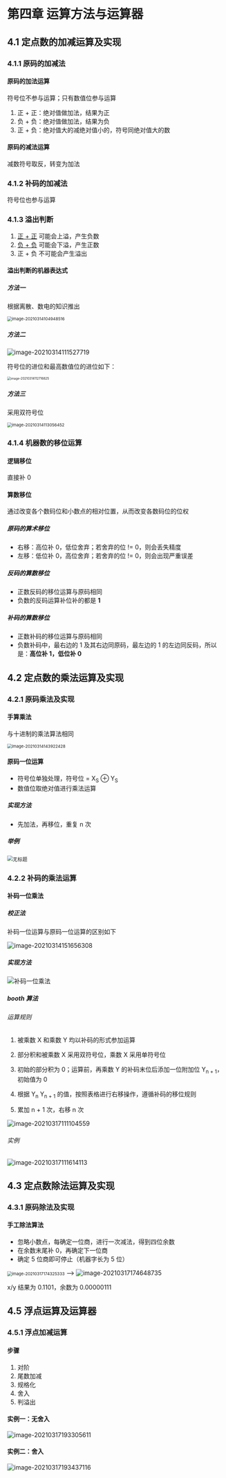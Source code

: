 # 第四章 运算方法与运算器

## 4.1 定点数的加减运算及实现

### 4.1.1 原码的加减法

#### 原码的加法运算

符号位不参与运算；只有数值位参与运算

1. 正 + 正：绝对值做加法，结果为正
2. 负 + 负：绝对值做加法，结果为负
3. 正 + 负：绝对值大的减绝对值小的，符号同绝对值大的数

#### 原码的减法运算

减数符号取反，转变为加法

### 4.1.2 补码的加减法

符号位也参与运算

### 4.1.3 溢出判断

1. <u>正 + 正</u> 可能会上溢，产生负数
2. <u>负 + 负</u> 可能会下溢，产生正数
3. 正 + 负 不可能会产生溢出

#### 溢出判断的机器表达式

##### 方法一

根据离散、数电的知识推出

<img src="doc/image-20210314104948516.png" alt="image-20210314104948516" style="zoom:67%;" />	

##### 方法二

![image-20210314111527719](doc/image-20210314111527719.png)

符号位的进位和最高数值位的进位如下：

<img src="doc/image-20210314112716825.png" alt="image-20210314112716825" style="zoom:50%;" />	

##### 方法三

采用双符号位

<img src="../../../Users/Bencyq/AppData/Roaming/Typora/typora-user-images/image-20210314113056452.png" alt="image-20210314113056452" style="zoom:67%;" />	

### 4.1.4 机器数的移位运算

#### 逻辑移位

直接补 0

#### 算数移位

通过改变各个数码位和小数点的相对位置，从而改变各数码位的位权

##### 原码的算术移位

- 右移：高位补 0，低位舍弃；若舍弃的位 != 0，则会丢失精度
- 左移：低位补 0，高位舍弃；若舍弃的位 != 0，则会出现严重误差

##### 反码的算数移位

- 正数反码的移位运算与原码相同
- 负数的反码运算补位补的都是 **1** 

##### 补码的算数移位

- 正数补码的移位运算与原码相同
- 负数补码中，最右边的 1 及其右边同原码，最左边的 1 的左边同反码，所以是：**高位补 1，低位补 0**

## 4.2 定点数的乘法运算及实现

### 4.2.1 原码乘法及实现

#### 手算乘法

与十进制的乘法算法相同

<img src="doc/image-20210314143922428.png" alt="image-20210314143922428" style="zoom: 67%;" />	

#### 原码一位运算

- 符号位单独处理，符号位 = X<sub>S</sub> $\oplus$ Y<sub>S</sub> 
- 数值位取绝对值进行乘法运算

##### 实现方法

- 先加法，再移位，重复 n 次

##### 举例

<img src="doc/%E6%97%A0%E6%A0%87%E9%A2%98.png" alt="无标题" style="zoom:80%;" />	

### 4.2.2 补码的乘法运算

#### 补码一位乘法

##### 校正法

补码一位运算与原码一位运算的区别如下

![image-20210314151656308](doc/image-20210314151656308.png)	

##### 实现方法

![补码一位乘法](doc/%E8%A1%A5%E7%A0%81%E4%B8%80%E4%BD%8D%E4%B9%98%E6%B3%95.png)

##### booth 算法

###### 运算规则

1. 被乘数 X 和乘数 Y 均以补码的形式参加运算

2. 部分积和被乘数 X 采用双符号位，乘数 X 采用单符号位

3. 初始的部分积为 0；运算前，再乘数 Y 的补码末位后添加一位附加位 Y<sub>n + 1</sub>，初始值为 0

4. 根据 Y<sub>n</sub> Y<sub>n + 1</sub> 的值，按照表格进行右移操作，遵循补码的移位规则

5. 累加 n + 1 次，右移 n 次


![image-20210317111104559](doc/image-20210317111104559.png)

###### 实例

   ![image-20210317111614113](doc/image-20210317111614113.png)

 ## 4.3 定点数除法运算及实现

### 4.3.1 原码除法及实现

#### 手工除法算法

- 忽略小数点，每确定一位商，进行一次减法，得到四位余数
- 在余数末尾补 0，再确定下一位商
- 确定 5 位商即可停止（机器字长为 5 位）

<img src="doc/image-20210317174325333.png" alt="image-20210317174325333" style="zoom:67%;" />   -->   ![image-20210317174648735](doc/image-20210317174648735.png)

x/y 结果为 0.1101，余数为 0.00000111

## 4.5 浮点运算及运算器

### 4.5.1 浮点加减运算

 #### 步骤

1. 对阶
2. 尾数加减
3. 规格化
4. 舍入
5. 判溢出

#### 实例一：无舍入

![image-20210317193305611](doc/image-20210317193305611.png)	

#### 实例二：舍入

![image-20210317193437116](doc/image-20210317193437116.png)	